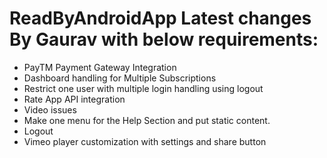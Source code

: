 # ReadByAndroidApp Latest changes By Gaurav with below requirements:

- PayTM Payment Gateway Integration   
- Dashboard handling for Multiple Subscriptions 
- Restrict one user with multiple login handling using logout 
- Rate App API integration                 
- Video issues                           
- Make one menu for the Help Section and put static content.
- Logout 
- Vimeo player customization with settings and share button
